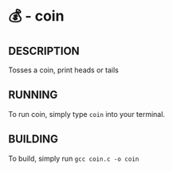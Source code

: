 # :moneybag: - coin

## DESCRIPTION

Tosses a coin, print heads or tails

## RUNNING

To run coin, simply type ````coin```` into your terminal.

## BUILDING

To build, simply run ````gcc coin.c -o coin````
